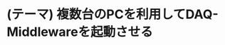 (テーマ) 複数台のPCを利用してDAQ-Middlewareを起動させる
===============================================================

